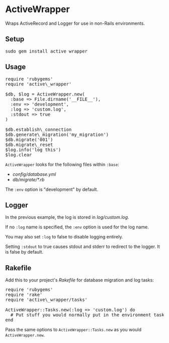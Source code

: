 ActiveWrapper
=============

Wraps ActiveRecord and Logger for use in non-Rails environments.

Setup
-----

<pre>
sudo gem install active_wrapper
</pre>

Usage
-----

<pre>
require 'rubygems'
require 'active\_wrapper'

$db, $log = ActiveWrapper.new(
  :base => File.dirname('__FILE__'),
  :env => 'development',
  :log => 'custom.log',
  :stdout => true
)

$db.establish\_connection
$db.generate\_migration('my_migration')
$db.migrate('001')
$db.migrate\_reset
$log.info('log this')
$log.clear
</pre>

<code>ActiveWrapper</code> looks for the following files within <code>:base</code>:

* <i>config/database.yml</i>
* <i>db/migrate/*.rb</i>

The <code>:env</code> option is "development" by default.

Logger
------

In the previous example, the log is stored in <i>log/custom.log</i>.

If no <code>:log</code> name is specified, the <code>:env</code> option is used for the log name.

You may also set <code>:log</code> to false to disable logging entirely.

Setting <code>:stdout</code> to true causes stdout and stderr to redirect to the logger. It is false by default.

Rakefile
--------

Add this to your project's <i>Rakefile</i> for database migration and log tasks:

<pre>
require 'rubygems'
require 'rake'
require 'active\_wrapper/tasks'

ActiveWrapper::Tasks.new(:log => 'custom.log') do
  # Put stuff you would normally put in the environment task here
end
</pre>

Pass the same options to <code>ActiveWrapper::Tasks.new</code> as you would <code>ActiveWrapper.new</code>.